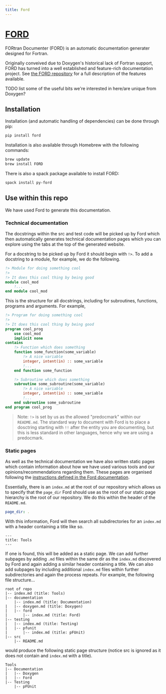 ```yaml
---
title: Ford
---
```


# [FORD](https://github.com/Fortran-FOSS-Programmers/ford)

FORtran Documenter (FORD) is an automatic documentation generater designed for Fortran.

Originally conveived due to Doxygen's historical lack of Fortran support, FORD has turned into a well established and feature-rich documentation project.
See [the FORD repository](https://github.com/Fortran-FOSS-Programmers/ford) for a full description of the features available.

TODO list some of the useful bits we're interested in here/are unique from Doxygen?

## Installation

Installation (and automatic handling of dependencies) can be done through pip:

```sh
pip install ford
```

Installation is also available through Homebrew with the following commands:

```sh
brew update
brew install FORD
```

There is also a spack package available to install FORD:

```sh
spack install py-ford
```

## Use within this repo

We have used Ford to generate this documentation.

### Technical documentation

The docstrings within the src and test code will be picked up by Ford which then automatically
generates technical documentation pages which you can explore using the tabs at the top of the
generated website.

For a docstring to be picked up by Ford it should begin with `!>`. To add a docstring to a module,
for example, we do the following.

```f90
!> Module for doing something cool
!> 
!> It does this cool thing by being good
module cool_mod
    !...
end module cool_mod
```

This is the structure for all docstrings, including for subroutines, functions, programs and
arguments. For example,

```f90
!> Program for doing something cool
!> 
!> It does this cool thing by being good
program cool_prog
    use cool_mod
    implicit none
contains
    !> Function which does something
    function some_function(some_variable)
        !> A nice variable
        integer, intent(in) :: some_variable
        !...
    end function some_function

    !> Subroutine which does something
    subroutine some_subroutine(some_variable)
        !> A nice variable
        integer, intent(in) :: some_variable
        !...
    end subroutine some_subroutine
end program cool_prog
```

> Note: `!>` is set by us as the allowed "predocmark" within our `README.md`. The standard way to
> document with Ford is to place a dosctring starting with `!!` after the entity you are
> documenting, but this is less standard in other languages, hence why we are using a predocmark.

### Static pages

As well as the technical documentation we have also written static pages which contain information
about how we have used various tools and our opinions/recommendations regarding them. These pages
are organised following the [instructions defined in the Ford documentation](https://forddocs.readthedocs.io/en/stable/user_guide/writing_pages.html).

Essentially, there is an `index.md` at the root of our repository which allows us to specify that
the `page_dir` Ford should use as the root of our static page hierarchy is the root of our
repository. We do this within the header of the `README.md`. 

```yaml
page_dir: .
```

With this information, Ford will then search all subdirectories for an `index.md` with a
header containing a title like so.

```
---
title: Tools
---
```

If one is found, this will be added as a static page. We can add further subpages by adding
`.md` files within the same dir as the `index.md` discovered by Ford and again adding a
similar header containing a title. We can also add subpages by including additional `index.md`
files within further subdirectories and again the process repeats. For example, the following
file structure...

```
root of repo
|-- index.md (title: Tools)
|-- documentation
    |-- index.md (title: Documentation)
|   |-- doxygen.md (title: Doxygen)
|   |-- ford
|       |-- index.md (title: Ford)
|-- testing
|   |-- index.md (title: Testing)
|   |-- pfunit
|       |-- index.md (title: pFUnit)
|-- src
    |-- README.md 
```

would produce the following static page structure (notice src is ignored as it does not
contain and `index.md` with a title).

```
Tools
|-- Documentation
|   |-- Doxygen
|   |-- Ford
|-- Testing
    |-- pFUnit
```
